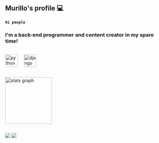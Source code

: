 ## Murillo's profile 💻
**`Hi people`**
### I'm a back-end programmer and content creator in my spare time!

<div style="display: inline_block"><br>
<div align="left">
  <img src="https://skillicons.dev/icons?i=py" height="40" alt="python logo"  />
  <img width="12" />
  <img src="https://cdn.worldvectorlogo.com/logos/django.svg" alt="django" width="40" height="40" /> </a> </p>
</div>
  
##

<div align="left">
  <img src="https://github-readme-stats.vercel.app/api?username=murillosnds&hide_title=true&hide_rank=false&show_icons=true&include_all_commits=true&count_private=true&disable_animations=false&theme=react&locale=en&hide_border=false&order=1" height="150" alt="stats graph"  />
</div>

###

##

<div> 
  <a href="https://www.youtube.com/@techroomofc" target="_blank"><img src="https://i.imgur.com/v7euHVD.png" target="_blank"></a>
<a href = "mailto:murillosnds@gmail.com"><img src="https://img.shields.io/badge/-Gmail-%23333?style=for-the-badge&logo=gmail&logoColor=white" target="_blank"></a>
